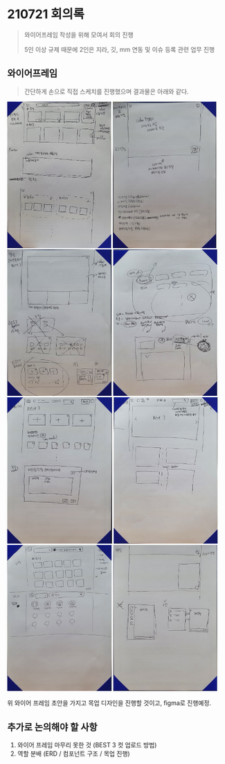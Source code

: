 # 210721 회의록

> 와이어프레임 작성을 위해 모여서 회의 진행
>
> 5인 이상 규제 때문에 2인은 지라, 깃, mm 연동 및 이슈 등록 관련 업무 진행

## 와이어프레임

> 간단하게 손으로 직접 스케치를 진행했으며 결과물은 아래와 같다.

<img src="README.assets/01_main_page.jpg" alt="01_main_page" style="zoom:33%;" />

<img src="README.assets/02_my_page.jpg" alt="02_my_page" style="zoom:33%;" />

<img src="README.assets/03_photo_detail.jpg" alt="03_photo_detail" style="zoom:33%;" />

<img src="README.assets/04_photo_uproad__2.jpg" alt="04_photo_uproad__2" style="zoom:33%;" />

<img src="README.assets/04_photo_uproad_1.jpg" alt="04_photo_uproad_1" style="zoom:33%;" />

<img src="README.assets/05_my_studio.jpg" alt="05_my_studio" style="zoom:33%;" />

<img src="README.assets/06_search_result.jpg" alt="06_search_result" style="zoom:33%;" />

<img src="README.assets/07_chatting.jpg" alt="07_chatting" style="zoom:33%;" />

위 와이어 프레임 초안을 가지고 목업 디자인을 진행할 것이고, figma로 진행예정.

## 추가로 논의해야 할 사항

1. 와이어 프레임 마무리 못한 것 (BEST 3 컷 업로드 방법)
2. 역할 분배 (ERD / 컴포넌트 구조 / 목업 진행)


